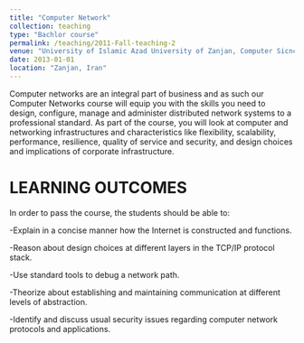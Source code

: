 ```yaml
---
title: "Computer Network"
collection: teaching
type: "Bachlor course"
permalink: /teaching/2011-Fall-teaching-2
venue: "University of Islamic Azad University of Zanjan, Computer Sicnce Department"
date: 2013-01-01
location: "Zanjan, Iran"
---
```


Computer networks are an integral part of business and as such our Computer Networks course will equip you with the skills you need to design, configure, manage and administer distributed network systems to a professional standard. As part of the course, you will look at computer and networking infrastructures and characteristics like flexibility, scalability, performance, resilience, quality of service and security, and design choices and implications of corporate infrastructure.

LEARNING OUTCOMES
======
In order to pass the course, the students should be able to:


-Explain in a concise manner how the Internet is constructed and functions.

-Reason about design choices at different layers in the TCP/IP protocol stack.

-Use standard tools to debug a network path.

-Theorize about establishing and maintaining communication at different levels of abstraction.

-Identify and discuss usual security issues regarding computer network protocols and applications.